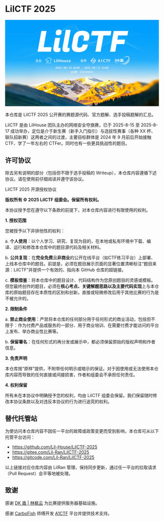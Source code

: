 # LilCTF 2025

![Poster](./posters/platform_3840x2160.webp)

本仓库是 LilCTF 2025 公开赛的赛题源代码、官方题解、选手投稿题解的汇总。

LilCTF 是由 LilHouse 团队主办的网络安全夺旗赛，已于 2025-8-15 至 2025-8-17 成功举办，定位是介于新生赛（新手入门指引）与选拔性赛事（各种 XX 杯、联队招新赛）这两者之间的过渡，主要目标群体是 2024 年 9 月前后开始接触 CTF、学了一年左右的 CTFer。同时也有一些更具挑战性的题目。

## 许可协议

除去另有说明的部分（包括但不限于选手投稿的 Writeup），本仓库内容遵循下述协议。请在使用前仔细阅读并遵守该协议。

LilCTF 2025 开源授权协议

**版权所有 © 2025 LilCTF 组委会。保留所有权利。**

本协议授予您在遵守以下条款的前提下，对本仓库内容进行有限使用的权利。

**1. 授权范围**

您被授予以下非排他性的权利：

  a. **个人使用**：以个人学习、研究、复现为目的，在本地或私有环境中下载、编译、运行和修改本仓库中的题目源代码及相关材料。

  b. **公共复现**：在**完全免费**且**非商业**的公开在线平台（如CTF练习平台）上部署、上线本仓库中的题目。前提是，必须在题目展示页面的显著位置清晰标注“题目来源：LilCTF”并提供一个有效的、指向本 GitHub 仓库的超链接。

  c. **模板借鉴**：将本仓库中的题目设计、代码结构作为您原创题目的灵感或模板。但您最终创作的题目，必须在**核心考点、关键解题思路以及主要代码实现**上与本仓库的原始题目存在本质性的区别和创新。直接或轻微修改后用于其他比赛的行为是不被允许的。

**2. 限制条件**

  a. **禁止商业使用**：严禁将本仓库的任何部分用于任何形式的商业活动，包括但不限于：作为付费产品或服务的一部分、用于商业培训、在需要付费才能访问的平台上发布、举办商业性比赛等。

  b. **保留署名**：在任何形式的再分发或展示中，都必须保留原始的版权声明和作者信息。

**3. 免责声明**

本仓库按“原样”提供，不附带任何明示或暗示的保证。对于因使用或无法使用本仓库内容而导致的任何直接或间接损害，作者和组委会不承担任何责任。

**4. 权利保留**

所有未在本协议中明确授予您的权利，均由 LilCTF 组委会保留。我们保留随时修改本协议条款以及对违反本协议的行为进行追究的权利。

## 替代托管站

为使访问本仓库内容不因任一平台的故障或政策变更而受到影响，本仓库可从以下托管平台访问：

- https://github.com/Lil-House/LilCTF-2025
- https://gitee.com/Lil-Ran/LilCTF-2025
- https://gitcode.com/Lil-Ran/LilCTF-2025

以上链接对应仓库内容由 LilRan 管理，保持同步更新，通过任一平台的拉取请求（Pull Request）会平等地被处理。

## 致谢

感谢 [DK 盾 | 林枫云](https://www.dkdun.cn/) 为比赛提供服务器基础设施。

感谢 [CarboFish](https://github.com/carbofish) 师傅开发 [A1CTF](https://github.com/carbofish/A1CTF) 平台并提供技术支持。
